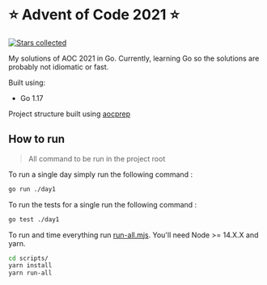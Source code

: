 # ⭐️ Advent of Code 2021 ⭐️
[![Stars collected](https://shields.io/static/v1?label=stars%20collected&message=16%20⭐&color=blue)]()

My solutions of AOC 2021 in Go. Currently, learning Go so the 
solutions are probably not idiomatic or fast.

Built using:
- Go 1.17

Project structure built using [aocprep](https://github.com/charlesbourget/aocprep)

## How to run

> All command to be run in the project root

To run a single day simply run the following command :

```bash
go run ./day1
```

To run the tests for a single  run the following command :

```bash
go test ./day1
```

To run and time everything run [run-all.mjs](./scripts/run-all.mjs). You'll need Node >= 14.X.X and yarn.

```bash
cd scripts/
yarn install
yarn run-all
```